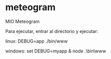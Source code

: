 # meteogram
MIO Meteogram

Para ejecutar, entrar al directorio y ejecutar:

linux: 
DEBUG=app ./bin/www

windows: 
set DEBUG=myapp & node .\bin\www